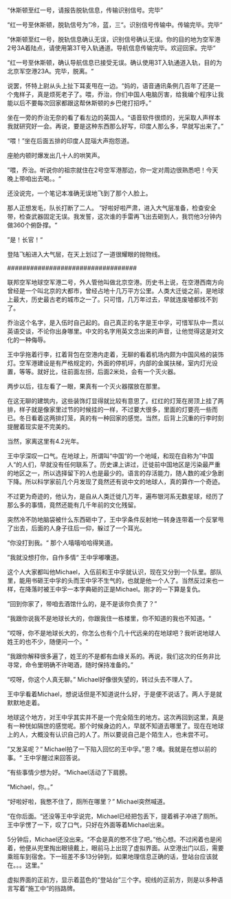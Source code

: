 “休斯顿至红一号，请报告脱轨信息，传输识别信号。完毕”

“红一号至休斯顿，脱轨信号为”冷，蓝，三“。识别信号传输中。传输完毕。完毕“

”休斯顿至红一号，脱轨信息确认无误，识别信号确认无误。你的目的地为空军港2号3A着陆点，请使用第3T号入轨通道。导航信息传输完毕。欢迎回家。完毕“

“红一号至休斯顿，确认导航信息已接受无误。确认使用3T入轨通道入轨，目的为北京军空港23A。完毕，脱离。“

说罢，怀特上尉从头上扯下耳麦甩在一边。“妈的，语音通讯条例几百年了还是一个鬼样子，真是烦死老子了。喂，乔治，你们中国人电脑厉害，给我编个程序让我能以后不要每次回家都跟这帮休斯顿的乡巴佬打招呼。”

坐在一旁的乔治无奈的看了看左边的英国人。“语音软件很烦的，光采取人声样本我就研究好一会。再说，要是这种东西那么好写，印度人那么多，早就写出来了。”

“喂！”坐在后面五排的印度人昆瑙大声抱怨道。

座舱内顿时爆发出几十人的哄笑声。

”喂，乔治。听说你的祖宗就住在2号空军港那边，你一定对周边很熟悉吧！今天晚上带咱出去喝。。“

还没说完，一个笔记本准确无误地飞到了那个人脸上。

那人正想发毛，队长打断了二人。 ”好啦好啦严肃，进入大气层准备，检查安全带，检查武器固定无误。我发誓，这次谁的手雷再飞出去砸到人，我罚他3分钟内做360个俯卧撑。“

”是！长官！“

登陆飞船进入大气层，在天上划过了一道很耀眼的抛物线。

##################################

联邦空军地球空军港二号，外人管他叫做北京空港。历史书上说，在空港西南方向曾经是一个叫北京的大都市，曾经占地十几万平方公里。人类大迁徙之前，是地球上最大，历史最古老的城市之一了。只可惜，几万年过去，早就连废墟都找不到了。

乔治这个名字，是入伍时自己起的。自己真正的名字是王中孚，可惜军队中一贯以英语交谈，不论你出身哪里。中文的名字用英文念出来的声音，让他觉得这是对文化的一种侮辱。

王中孚拖着行李，扛着背包在空港内走着，无聊的看着机场内颇为中国风格的装饰灯。空军港建设是有严格规定的，外面的停机坪，内部的金属扶梯，室内灯光设置，等等。就好比，往前面左拐，后面2米处，会有一个灭火器。

两步以后，往左看了一眼，果真有一个灭火器摆放在那里。

在这无聊的建筑内，这些装饰灯显得就比较有意思了。红红的灯笼在房顶上挂了两排，样子就是像家里过节的时候挂的一样，不过要大很多，里面的灯要亮一些而已。冬日看着这两排灯笼，真的有一种回家的感觉。当然，后背上沉重的行李时刻提醒着现实是不完美的。

当然，家离这里有4.2光年。

王中孚深叹一口气。在地球上，所谓叫“中国“的一个地域，和现在自称为”中国人“的人们，早就没有任何联系了。历史课上讲过，迁徙前中国地区是污染最严重的地区之一，所以选择留下的人也是最少的。语言的存活能力，随人数的减少急剧下降。所以科学家前几个月发现了竟然还有说中文的地球人，真的算作一个奇迹。

不过更为奇迹的，他认为，是自从人类迁徙几万年，遍布银河系无数星球，经历了那么多的事情，竟然还能有几千年前的文化残留。

突然冷不防地脑袋被什么东西砸中了，王中孚条件反射地一转身连带着一个反掌甩了出去，后面的人身子往后一仰，躲过了一个耳光。

“你没打到我。“ 那个人嘻嘻哈哈得笑道。

”我就没想打你，自作多情“ 王中孚嘟囔道。

这个人大家都叫他Michael，入伍前和王中孚就认识，现在又分到一个队里。部队里，能用书砸王中孚的头而王中孚不生气的，也就是他一个人了。当然反过来也一样，在降落时被王中孚一本字典砸的正是Michael。刚才的一下算是复仇。

“回到你家了，带咱去酒馆什么的，是不是该你负责了？”

“我跟你说我不是地球长大的，你跟我住一栋楼里，你不知道的我也不知道。“

”哎呀，你不是地球长大的，你怎么也有个几十代远亲的在地球吧？我听说地球人姓王的也不少，随便问一个。“

”我跟你解释很多遍了，姓王的不是都有血缘关系的。再说，我们这次的任务非比寻常，命令里明确不许喝酒，随时保持准备的。”

“哎呀，你这个人真无聊。” Michael好像很失望的，转过头去不理人了。

王中孚看着Michael，想说话但是不知道说什么好，于是便不说话了。两人于是就默默地走着。

地球这个地方，对王中孚其实并不是一个完全陌生的地方。这次再回到这里，真是有一种恍如隔世的感觉呢。那个时候身边的人，早就不知道去哪里了。现在在地球上的人，大概没有认识自己的人了。所以要说自己是个陌生人，也未尝不可。

”又发呆呢？“ Michael拍了一下陷入回忆的王中孚。”恩？噢。我就是在想以前的事。“ 王中孚醒过来回答说。

”有些事情少想为好。“Michael活动了下肩膀。

“Michael，你。。”

“好啦好啦，我憋不住了，厕所在哪里？” Michael突然喊道。

“在你后面。“还没等王中孚说完，Michael已经把包丢下，提着裤子冲进了厕所。王中孚愣了一下，叹了口气，只好在外面等着Michael出来。

5分钟后，Michael还没出来。“不会是真的憋不住了吧。”他心想。不过闲着也是闲着，他便从兜里掏出眼镜戴上，眼前马上出现了虚拟界面。从空港出门以后，需要乘班车到宿舍。下一班差不多13分钟到，如果地理信息正确的话，登站台应该就在。。。这里。”

虚拟界面的正前方，显示着蓝色的“登站台”三个字。视线的正前方，则是以多种语言写着”施工中“的挡路牌。




